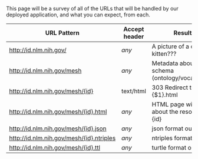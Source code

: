 This page will be a survey of all of the URLs that will be handled by our deployed application, and what you can expect, from each.

| URL Pattern                          | Accept header |            Result                        | 
|--------------------------------------|---------------|------------------------------------------|
| http://id.nlm.nih.gov/               |  *any*        | A picture of a cute kitten???            |
| http://id.nlm.nih.gov/mesh           |  *any*        | Metadata about our schema (ontology/vocabulary) |
| http://id.nlm.nih.gov/mesh/{id}      | text/html     | 303 Redirect to {$1}.html                |
| http://id.nlm.nih.gov/mesh/{id}.html |  *any*        | HTML page with info about the resource {id} |
| http://id.nlm.nih.gov/mesh/{id}.json |  *any*        | json format output                        |
| http://id.nlm.nih.gov/mesh/{id}.ntriples | *any*     | ntriples format output                      |
| http://id.nlm.nih.gov/mesh/{id}.ttl   |    *any*      | turtle format output                      |

